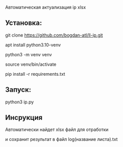 Автоматическая актуализация ip xlsx

Установка:
-----------
git clone https://github.com/bogdan-atl/ll-ip.git

apt install python3.10-venv 

python3 -m venv venv

source venv/bin/activate

pip install -r requirements.txt

Запуск:
----------

python3 ip.py

Инсрукция
-----------

Автоматически найдет xlsx файл для отработки 

и сохранит результат в файл log(название листа).txt
